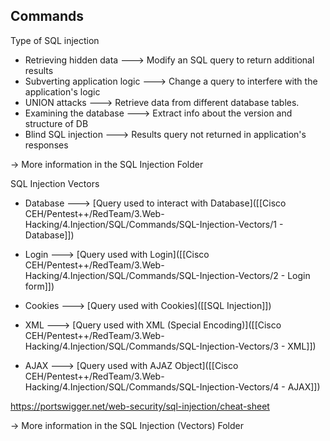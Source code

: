 
## Commands

Type of SQL injection
- Retrieving hidden data                 ---> Modify an SQL query to return additional results
- Subverting application logic        ---> Change a query to interfere with the application's logic
- UNION attacks                              ---> Retrieve data from different database tables.
- Examining the database               ---> Extract info about the version and structure of DB
- Blind SQL injection                        ---> Results query not returned in application's responses

-> More information in the SQL Injection Folder


SQL Injection Vectors
- Database    ---> [Query used to interact with Database]([[Cisco CEH/Pentest++/RedTeam/3.Web-Hacking/4.Injection/SQL/Commands/SQL-Injection-Vectors/1 - Database]])
- Login           ---> [Query used with Login]([[Cisco CEH/Pentest++/RedTeam/3.Web-Hacking/4.Injection/SQL/Commands/SQL-Injection-Vectors/2 - Login form]])

- Cookies       ---> [Query used with Cookies]([[SQL Injection]])
- XML             ---> [Query used with XML (Special Encoding)]([[Cisco CEH/Pentest++/RedTeam/3.Web-Hacking/4.Injection/SQL/Commands/SQL-Injection-Vectors/3 - XML]])
- AJAX           ---> [Query used with AJAZ Object]([[Cisco CEH/Pentest++/RedTeam/3.Web-Hacking/4.Injection/SQL/Commands/SQL-Injection-Vectors/4 - AJAX]])

https://portswigger.net/web-security/sql-injection/cheat-sheet

-> More information in the SQL Injection (Vectors) Folder